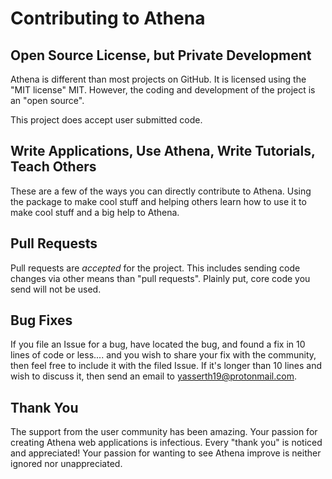 # Contributing to Athena

## Open Source License, but Private Development

Athena is different than most projects on GitHub. It is licensed using the "MIT license" MIT. However, the coding and development of the project is an "open source".

This project does accept user submitted code.

## Write Applications, Use Athena, Write Tutorials, Teach Others

These are a few of the ways you can directly contribute to Athena. Using the package to make cool stuff and helping others learn how to use it to make cool stuff and a big help to Athena.

## Pull Requests

Pull requests are _accepted_ for the project. This includes sending code changes via other means than "pull requests". Plainly put, core code you send will not be used.

## Bug Fixes

If you file an Issue for a bug, have located the bug, and found a fix in 10 lines of code or less.... and you wish to share your fix with the community, then feel free to include it with the filed Issue. If it's longer than 10 lines and wish to discuss it, then send an email to yasserth19@protonmail.com.

## Thank You

The support from the user community has been amazing. Your passion for creating Athena web applications is infectious. Every "thank you" is noticed and appreciated! Your passion for wanting to see Athena improve is neither ignored nor unappreciated.
